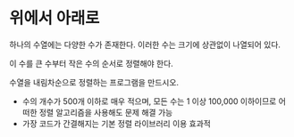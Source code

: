 # 위에서 아래로

하나의 수열에는 다양한 수가 존재한다. 이러한 수는 크기에 상관없이 나열되어 있다.

이 수를 큰 수부터 작은 수의 순서로 정렬해야 한다.

수열을 내림차순으로 정렬하는 프로그램을 만드시오.

- 수의 개수가 500개 이하로 매우 적으며, 모든 수는 1 이상 100,000 이하이므로 어떠한 정렬 알고리즘을 사용해도 문제 해결 가능
- 가장 코드가 간결해지는 기본 정렬 라이브러리 이용 효과적
